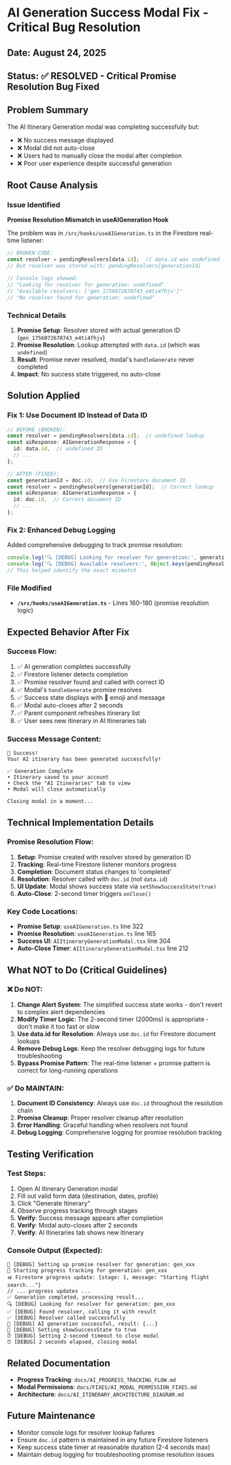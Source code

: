 # AI Generation Success Modal Fix - Critical Bug Resolution

## Date: August 24, 2025
## Status: ✅ **RESOLVED** - Critical Promise Resolution Bug Fixed

## Problem Summary
The AI Itinerary Generation modal was completing successfully but:
- ❌ No success message displayed
- ❌ Modal did not auto-close
- ❌ Users had to manually close the modal after completion
- ❌ Poor user experience despite successful generation

## Root Cause Analysis

### Issue Identified
**Promise Resolution Mismatch in useAIGeneration Hook**

The problem was in `/src/hooks/useAIGeneration.ts` in the Firestore real-time listener:

```typescript
// BROKEN CODE:
const resolver = pendingResolvers[data.id];  // data.id was undefined
// But resolver was stored with: pendingResolvers[generationId] 

// Console logs showed:
// "Looking for resolver for generation: undefined"
// "Available resolvers: ['gen_1756072670743_e4ti4fhjv']"
// "No resolver found for generation: undefined"
```

### Technical Details
1. **Promise Setup**: Resolver stored with actual generation ID (`gen_1756072670743_e4ti4fhjv`)
2. **Promise Resolution**: Lookup attempted with `data.id` (which was `undefined`)
3. **Result**: Promise never resolved, modal's `handleGenerate` never completed
4. **Impact**: No success state triggered, no auto-close

## Solution Applied

### Fix 1: Use Document ID Instead of Data ID
```typescript
// BEFORE (BROKEN):
const resolver = pendingResolvers[data.id];  // undefined lookup
const aiResponse: AIGenerationResponse = {
  id: data.id,  // undefined ID
  // ...
};

// AFTER (FIXED):
const generationId = doc.id;  // Use Firestore document ID
const resolver = pendingResolvers[generationId];  // Correct lookup
const aiResponse: AIGenerationResponse = {
  id: doc.id,  // Correct document ID
  // ...
};
```

### Fix 2: Enhanced Debug Logging
Added comprehensive debugging to track promise resolution:
```typescript
console.log('🔍 [DEBUG] Looking for resolver for generation:', generationId);
console.log('🔍 [DEBUG] Available resolvers:', Object.keys(pendingResolvers));
// This helped identify the exact mismatch
```

### File Modified
- **`/src/hooks/useAIGeneration.ts`** - Lines 160-180 (promise resolution logic)

## Expected Behavior After Fix

### Success Flow:
1. ✅ AI generation completes successfully
2. ✅ Firestore listener detects completion
3. ✅ Promise resolver found and called with correct ID
4. ✅ Modal's `handleGenerate` promise resolves
5. ✅ Success state displays with 🎉 emoji and message
6. ✅ Modal auto-closes after 2 seconds
7. ✅ Parent component refreshes itinerary list
8. ✅ User sees new itinerary in AI Itineraries tab

### Success Message Content:
```
🎉 Success!
Your AI itinerary has been generated successfully!

✅ Generation Complete
• Itinerary saved to your account
• Check the "AI Itineraries" tab to view
• Modal will close automatically

Closing modal in a moment...
```

## Technical Implementation Details

### Promise Resolution Flow:
1. **Setup**: Promise created with resolver stored by generation ID
2. **Tracking**: Real-time Firestore listener monitors progress
3. **Completion**: Document status changes to 'completed'
4. **Resolution**: Resolver called with `doc.id` (not `data.id`)
5. **UI Update**: Modal shows success state via `setShowSuccessState(true)`
6. **Auto-Close**: 2-second timer triggers `onClose()`

### Key Code Locations:
- **Promise Setup**: `useAIGeneration.ts` line 322
- **Promise Resolution**: `useAIGeneration.ts` line 165
- **Success UI**: `AIItineraryGenerationModal.tsx` line 304
- **Auto-Close Timer**: `AIItineraryGenerationModal.tsx` line 212

## What NOT to Do (Critical Guidelines)

### ❌ Do NOT:
1. **Change Alert System**: The simplified success state works - don't revert to complex alert dependencies
2. **Modify Timer Logic**: The 2-second timer (2000ms) is appropriate - don't make it too fast or slow
3. **Use data.id for Resolution**: Always use `doc.id` for Firestore document lookups
4. **Remove Debug Logs**: Keep the resolver debugging logs for future troubleshooting
5. **Bypass Promise Pattern**: The real-time listener + promise pattern is correct for long-running operations

### ✅ Do MAINTAIN:
1. **Document ID Consistency**: Always use `doc.id` throughout the resolution chain
2. **Promise Cleanup**: Proper resolver cleanup after resolution
3. **Error Handling**: Graceful handling when resolvers not found
4. **Debug Logging**: Comprehensive logging for promise resolution tracking

## Testing Verification

### Test Steps:
1. Open AI Itinerary Generation modal
2. Fill out valid form data (destination, dates, profile)
3. Click "Generate Itinerary"
4. Observe progress tracking through stages
5. **Verify**: Success message appears after completion
6. **Verify**: Modal auto-closes after 2 seconds
7. **Verify**: AI Itineraries tab shows new itinerary

### Console Output (Expected):
```
🎯 [DEBUG] Setting up promise resolver for generation: gen_xxx
🔄 Starting progress tracking for generation: gen_xxx
📊 Firestore progress update: {stage: 1, message: "Starting flight search..."}
// ... progress updates ...
✅ Generation completed, processing result...
🔍 [DEBUG] Looking for resolver for generation: gen_xxx
✅ [DEBUG] Found resolver, calling it with result
✅ [DEBUG] Resolver called successfully
🎉 [DEBUG] AI generation successful, result: {...}
🎉 [DEBUG] Setting showSuccessState to true
⏰ [DEBUG] Setting 2-second timeout to close modal
⏰ [DEBUG] 2 seconds elapsed, closing modal
```

## Related Documentation
- **Progress Tracking**: `docs/AI_PROGRESS_TRACKING_FLOW.md`
- **Modal Permissions**: `docs/FIXES/AI_MODAL_PERMISSION_FIXES.md`
- **Architecture**: `docs/AI_ITINERARY_ARCHITECTURE_DIAGRAM.md`

## Future Maintenance
- Monitor console logs for resolver lookup failures
- Ensure `doc.id` pattern is maintained in any future Firestore listeners
- Keep success state timer at reasonable duration (2-4 seconds max)
- Maintain debug logging for troubleshooting promise resolution issues
